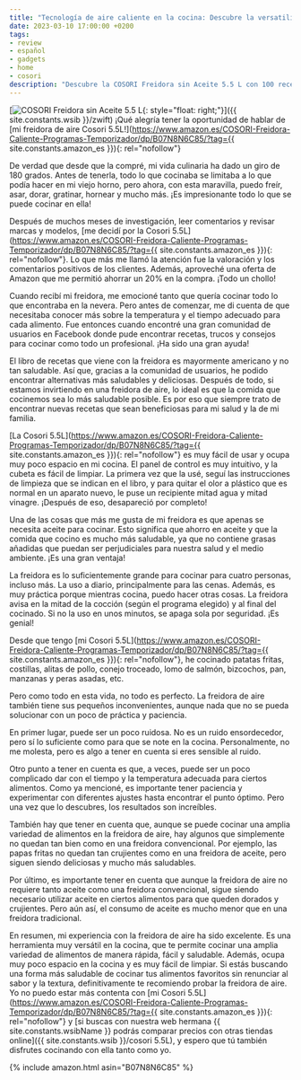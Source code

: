 ```yaml
---
title: "Tecnología de aire caliente en la cocina: Descubre la versatilidad de la COSORI Freidora sin Aceite 5.5 L con 100 deliciosas recetas en español"
date: 2023-03-10 17:00:00 +0200
tags:
- review
- español
- gadgets
- home
- cosori
description: "Descubre la COSORI Freidora sin Aceite 5.5 L con 100 recetas en español y disfruta de alimentos saludables y crujientes con aire caliente en minutos"
---
```


[![COSORI Freidora sin Aceite 5.5 L](https://i.imgur.com/2WJEnq2t.jpg){: style="float: right;"}]({{ site.constants.wsib }}/zwift)
¡Qué alegría tener la oportunidad de hablar de [mi freidora de aire Cosori 5.5L!](https://www.amazon.es/COSORI-Freidora-Caliente-Programas-Temporizador/dp/B07N8N6C85/?tag={{ site.constants.amazon_es }}){: rel="nofollow"}

De verdad que desde que la compré, mi vida culinaria ha dado un giro de 180 grados. Antes de tenerla, todo lo que cocinaba se limitaba a lo que podía hacer en mi viejo horno, pero ahora, con esta maravilla, puedo freír, asar, dorar, gratinar, hornear y mucho más. ¡Es impresionante todo lo que se puede cocinar en ella!

Después de muchos meses de investigación, leer comentarios y revisar marcas y modelos, [me decidí por la Cosori 5.5L](https://www.amazon.es/COSORI-Freidora-Caliente-Programas-Temporizador/dp/B07N8N6C85/?tag={{ site.constants.amazon_es }}){: rel="nofollow"}. Lo que más me llamó la atención fue la valoración y los comentarios positivos de los clientes. Además, aproveché una oferta de Amazon que me permitió ahorrar un 20% en la compra. ¡Todo un chollo!

Cuando recibí mi freidora, me emocioné tanto que quería cocinar todo lo que encontraba en la nevera. Pero antes de comenzar, me di cuenta de que necesitaba conocer más sobre la temperatura y el tiempo adecuado para cada alimento. Fue entonces cuando encontré una gran comunidad de usuarios en Facebook donde pude encontrar recetas, trucos y consejos para cocinar como todo un profesional. ¡Ha sido una gran ayuda!

El libro de recetas que viene con la freidora es mayormente americano y no tan saludable. Así que, gracias a la comunidad de usuarios, he podido encontrar alternativas más saludables y deliciosas. Después de todo, si estamos invirtiendo en una freidora de aire, lo ideal es que la comida que cocinemos sea lo más saludable posible. Es por eso que siempre trato de encontrar nuevas recetas que sean beneficiosas para mi salud y la de mi familia.

[La Cosori 5.5L](https://www.amazon.es/COSORI-Freidora-Caliente-Programas-Temporizador/dp/B07N8N6C85/?tag={{ site.constants.amazon_es }}){: rel="nofollow"} es muy fácil de usar y ocupa muy poco espacio en mi cocina. El panel de control es muy intuitivo, y la cubeta es fácil de limpiar. La primera vez que la usé, seguí las instrucciones de limpieza que se indican en el libro, y para quitar el olor a plástico que es normal en un aparato nuevo, le puse un recipiente mitad agua y mitad vinagre. ¡Después de eso, desapareció por completo!

Una de las cosas que más me gusta de mi freidora es que apenas se necesita aceite para cocinar. Esto significa que ahorro en aceite y que la comida que cocino es mucho más saludable, ya que no contiene grasas añadidas que puedan ser perjudiciales para nuestra salud y el medio ambiente. ¡Es una gran ventaja!

La freidora es lo suficientemente grande para cocinar para cuatro personas, incluso más. La uso a diario, principalmente para las cenas. Además, es muy práctica porque mientras cocina, puedo hacer otras cosas. La freidora avisa en la mitad de la cocción (según el programa elegido) y al final del cocinado. Si no la uso en unos minutos, se apaga sola por seguridad. ¡Es genial!

Desde que tengo [mi Cosori 5.5L](https://www.amazon.es/COSORI-Freidora-Caliente-Programas-Temporizador/dp/B07N8N6C85/?tag={{ site.constants.amazon_es }}){: rel="nofollow"}, he cocinado patatas fritas, costillas, alitas de pollo, conejo troceado, lomo de salmón, bizcochos, pan, manzanas y peras asadas, etc.

Pero como todo en esta vida, no todo es perfecto. La freidora de aire también tiene sus pequeños inconvenientes, aunque nada que no se pueda solucionar con un poco de práctica y paciencia.

En primer lugar, puede ser un poco ruidosa. No es un ruido ensordecedor, pero sí lo suficiente como para que se note en la cocina. Personalmente, no me molesta, pero es algo a tener en cuenta si eres sensible al ruido.

Otro punto a tener en cuenta es que, a veces, puede ser un poco complicado dar con el tiempo y la temperatura adecuada para ciertos alimentos. Como ya mencioné, es importante tener paciencia y experimentar con diferentes ajustes hasta encontrar el punto óptimo. Pero una vez que lo descubres, los resultados son increíbles.

También hay que tener en cuenta que, aunque se puede cocinar una amplia variedad de alimentos en la freidora de aire, hay algunos que simplemente no quedan tan bien como en una freidora convencional. Por ejemplo, las papas fritas no quedan tan crujientes como en una freidora de aceite, pero siguen siendo deliciosas y mucho más saludables.

Por último, es importante tener en cuenta que aunque la freidora de aire no requiere tanto aceite como una freidora convencional, sigue siendo necesario utilizar aceite en ciertos alimentos para que queden dorados y crujientes. Pero aún así, el consumo de aceite es mucho menor que en una freidora tradicional.

En resumen, mi experiencia con la freidora de aire ha sido excelente. Es una herramienta muy versátil en la cocina, que te permite cocinar una amplia variedad de alimentos de manera rápida, fácil y saludable. Además, ocupa muy poco espacio en la cocina y es muy fácil de limpiar. Si estás buscando una forma más saludable de cocinar tus alimentos favoritos sin renunciar al sabor y la textura, definitivamente te recomiendo probar la freidora de aire. Yo no puedo estar más contenta con [mi Cosori 5.5L](https://www.amazon.es/COSORI-Freidora-Caliente-Programas-Temporizador/dp/B07N8N6C85/?tag={{ site.constants.amazon_es }}){: rel="nofollow"} y [si buscas con nuestra web hermana {{ site.constants.wsibName }} podrás comparar precios con otras tiendas online]({{ site.constants.wsib }}/cosori 5.5L), y espero que tú también disfrutes cocinando con ella tanto como yo.

{% include amazon.html asin="B07N8N6C85" %}
